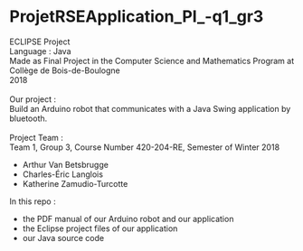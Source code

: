 # ProjetRSEApplication_PI_-q1_gr3

ECLIPSE Project\
Language : Java\
Made as Final Project in the Computer Science and Mathematics Program at Collège de Bois-de-Boulogne\
2018\
\
Our project :\
Build an Arduino robot that communicates with a Java Swing application by bluetooth.\
\
Project Team :\
Team 1, Group 3, Course Number 420-204-RE, Semester of Winter 2018
- Arthur Van Betsbrugge
- Charles-Éric Langlois
- Katherine Zamudio-Turcotte


In this repo :
- the PDF manual of our Arduino robot and our application
- the Eclipse project files of our application
- our Java source code
